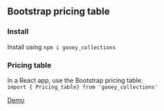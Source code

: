 ## Bootstrap pricing table

### Install

Install using `npm i gooey_collections`

### Pricing table 

In a React app, use the Bootstrap pricing table:  
`import { Pricing_table} from 'gooey_collections'`

[Demo](https://codesandbox.io/s/gooey-loaders-edtgd?file=/src/App.js)